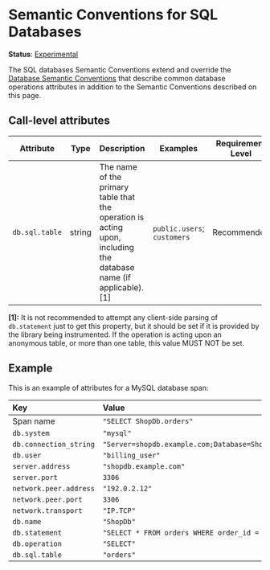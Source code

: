 <!--- Hugo front matter used to generate the website version of this page:
linkTitle: SQL
--->

# Semantic Conventions for SQL Databases

**Status**: [Experimental][DocumentStatus]

The SQL databases Semantic Conventions extend and override the [Database Semantic Conventions](database-spans.md)
that describe common database operations attributes in addition to the Semantic Conventions
described on this page.

## Call-level attributes

<!-- semconv db.sql(tag=call-level-tech-specific) -->
| Attribute  | Type | Description  | Examples  | Requirement Level |
|---|---|---|---|---|
| `db.sql.table` | string | The name of the primary table that the operation is acting upon, including the database name (if applicable). [1] | `public.users`; `customers` | Recommended |

**[1]:** It is not recommended to attempt any client-side parsing of `db.statement` just to get this property, but it should be set if it is provided by the library being instrumented. If the operation is acting upon an anonymous table, or more than one table, this value MUST NOT be set.
<!-- endsemconv -->

## Example

This is an example of attributes for a MySQL database span:

| Key                     | Value |
|:------------------------| :----------------------------------------------------------- |
| Span name               | `"SELECT ShopDb.orders"` |
| `db.system`             | `"mysql"` |
| `db.connection_string`  | `"Server=shopdb.example.com;Database=ShopDb;Uid=billing_user;TableCache=true;UseCompression=True;MinimumPoolSize=10;MaximumPoolSize=50;"` |
| `db.user`               | `"billing_user"` |
| `server.address`        | `"shopdb.example.com"` |
| `server.port`           | `3306` |
| `network.peer.address`  | `"192.0.2.12"` |
| `network.peer.port`     | `3306` |
| `network.transport`     | `"IP.TCP"` |
| `db.name`               | `"ShopDb"` |
| `db.statement`          | `"SELECT * FROM orders WHERE order_id = 'o4711'"` |
| `db.operation`          | `"SELECT"` |
| `db.sql.table`          | `"orders"` |

[DocumentStatus]: https://github.com/open-telemetry/opentelemetry-specification/tree/v1.26.0/specification/document-status.md
